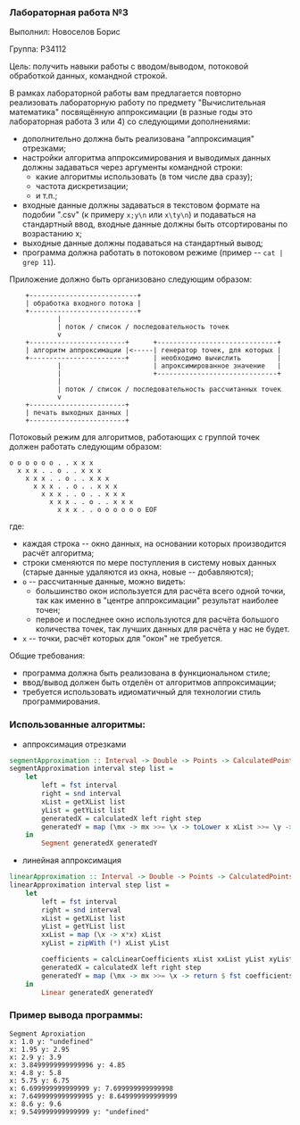 ### Лабораторная работа №3

Выполнил: Новоселов Борис

Группа: P34112

Цель: получить навыки работы с вводом/выводом, потоковой обработкой данных, командной строкой.

В рамках лабораторной работы вам предлагается повторно реализовать лабораторную работу по предмету "Вычислительная математика" посвящённую аппроксимации (в разные годы это лабораторная работа 3 или 4) со следующими дополнениями:

- дополнительно должна быть реализована "аппроксимация" отрезками;
- настройки алгоритма аппроксимирования и выводимых данных должны задаваться через аргументы командной строки:
    - какие алгоритмы использовать (в том числе два сразу);
    - частота дискретизации;
    - и т.п.;
- входные данные должны задаваться в текстовом формате на подобии ".csv" (к примеру `x;y\n` или `x\ty\n`) и подаваться на стандартный ввод, входные данные должны быть отсортированы по возрастанию x;
- выходные данные должны подаваться на стандартный вывод;
- программа должна работать в потоковом режиме (пример -- `cat | grep 11`).

Приложение должно быть организовано следующим образом:

```text
    +---------------------------+
    | обработка входного потока |
    +---------------------------+
            |
            | поток / список / последовательность точек
            v
    +------------------------+      +------------------------------+
    | алгоритм аппроксимации |<-----| генератор точек, для которых |
    +------------------------+      | необходимо вычислить         |
            |                       | апроксимированное значение   |
            |                       +------------------------------+
            |
            | поток / список / последовательность рассчитанных точек
            v 
    +------------------------+
    | печать выходных данных |
    +------------------------+
```

Потоковый режим для алгоритмов, работающих с группой точек должен работать следующим образом:

```text
o o o o o o . . x x x
  x x x . . o . . x x x
    x x x . . o . . x x x
      x x x . . o . . x x x
        x x x . . o . . x x x
          x x x . . o . . x x x 
            x x x . . o o o o o o EOF
```

где:

- каждая строка -- окно данных, на основании которых производится расчёт алгоритма;
- строки сменяются по мере поступления в систему новых данных (старые данные удаляются из окна, новые -- добавляются);
- `o` -- рассчитанные данные, можно видеть:
    - большинство окон используется для расчёта всего одной точки, так как именно в "центре аппроксимации" результат наиболее точен;
    - первое и последнее окно используются для расчёта большого количества точек, так лучших данных для расчёта у нас не будет.
- `x` -- точки, расчёт которых для "окон" не требуется.

Общие требования:

- программа должна быть реализована в функциональном стиле;
- ввод/вывод должен быть отделён от алгоритмов аппроксимации;
- требуется использовать идиоматичный для технологии стиль программирования.

### Использованные алгоритмы:
- аппроксимация отрезками
``` haskell
segmentApproximation :: Interval -> Double -> Points -> CalculatedPoints
segmentApproximation interval step list =
    let
        left = fst interval
        right = snd interval
        xList = getXList list
        yList = getYList list
        generatedX = calculatedX left right step
        generatedY = map (\mx -> mx >>= \x -> toLower x xList >>= \y -> toUpper x xList >>= \z ->calcForSegment x y z xList yList) generatedX
    in
        Segment generatedX generatedY
```
- линейная аппроксимация
``` haskell
linearApproximation :: Interval -> Double -> Points -> CalculatedPoints
linearApproximation interval step list =
    let
        left = fst interval
        right = snd interval
        xList = getXList list
        yList = getYList list
        xxList = map (\x -> x*x) xList
        xyList = zipWith (*) xList yList

        coefficients = calcLinearCoefficients xList xxList yList xyList
        generatedX = calculatedX left right step
        generatedY = map (\mx -> mx >>= \x -> return $ fst coefficients * x + snd coefficients) generatedX
    in
        Linear generatedX generatedY
```
### Пример вывода программы:

``` text
Segment Aproxiation
x: 1.0 y: "undefined"
x: 1.95 y: 2.95
x: 2.9 y: 3.9
x: 3.8499999999999996 y: 4.85
x: 4.8 y: 5.8
x: 5.75 y: 6.75
x: 6.699999999999999 y: 7.699999999999998
x: 7.6499999999999995 y: 8.649999999999999
x: 8.6 y: 9.6
x: 9.549999999999999 y: "undefined"
```
